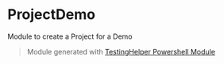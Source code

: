 # ProjectDemo

Module to create a Project for a Demo

> Module generated with [TestingHelper Powershell Module](https://www.powershellgallery.com/packages/TestingHelper/)
